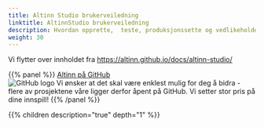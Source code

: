 ```yaml
---
title: Altinn Studio brukerveiledning
linktitle: AltinnStudio brukerveiledning
description: Hvordan opprette,  teste, produksjonssette og vedlikeholde apper i Altinn Studio.
weight: 30
---
```


Vi flytter over innholdet fra https://altinn.github.io/docs/altinn-studio/


{{% panel %}}
<a href="https://github.com/altinn" class="a-linkFeatured">
    Altinn på GitHub
</a><br>
<img class="float-right" src="/images/github.svg" alt="GitHub logo">
Vi ønsker at det skal være enklest mulig for deg å bidra - flere av prosjektene våre ligger derfor åpent på GitHub. Vi setter stor pris på dine innspill! 
{{% /panel %}}

{{% children description="true" depth="1" %}}